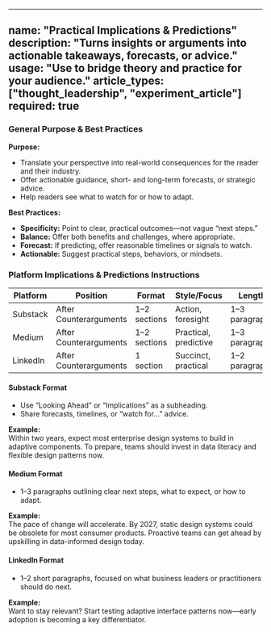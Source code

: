 <!-- practical_implications.md -->
---
name: "Practical Implications & Predictions"
description: "Turns insights or arguments into actionable takeaways, forecasts, or advice."
usage: "Use to bridge theory and practice for your audience."
article_types: ["thought_leadership", "experiment_article"]
required: true
---

### General Purpose & Best Practices

**Purpose:**
* Translate your perspective into real-world consequences for the reader and their industry.
* Offer actionable guidance, short- and long-term forecasts, or strategic advice.
* Help readers see what to watch for or how to adapt.

**Best Practices:**
* **Specificity:** Point to clear, practical outcomes—not vague “next steps.”
* **Balance:** Offer both benefits and challenges, where appropriate.
* **Forecast:** If predicting, offer reasonable timelines or signals to watch.
* **Actionable:** Suggest practical steps, behaviors, or mindsets.

### Platform Implications & Predictions Instructions

| Platform | Position                | Format       | Style/Focus           | Length           |
| -------- | ----------------------- | ------------ | --------------------- | ---------------- |
| Substack | After Counterarguments  | 1–2 sections | Action, foresight     | 1–3 paragraphs   |
| Medium   | After Counterarguments  | 1–2 sections | Practical, predictive | 1–3 paragraphs   |
| LinkedIn | After Counterarguments  | 1 section    | Succinct, practical   | 1–2 paragraphs   |

#### Substack Format
* Use “Looking Ahead” or “Implications” as a subheading.
* Share forecasts, timelines, or “watch for…” advice.

**Example:**  
Within two years, expect most enterprise design systems to build in adaptive components. To prepare, teams should invest in data literacy and flexible design patterns now.

#### Medium Format
* 1–3 paragraphs outlining clear next steps, what to expect, or how to adapt.

**Example:**  
The pace of change will accelerate. By 2027, static design systems could be obsolete for most consumer products. Proactive teams can get ahead by upskilling in data-informed design today.

#### LinkedIn Format
* 1–2 short paragraphs, focused on what business leaders or practitioners should do next.

**Example:**  
Want to stay relevant? Start testing adaptive interface patterns now—early adoption is becoming a key differentiator.
